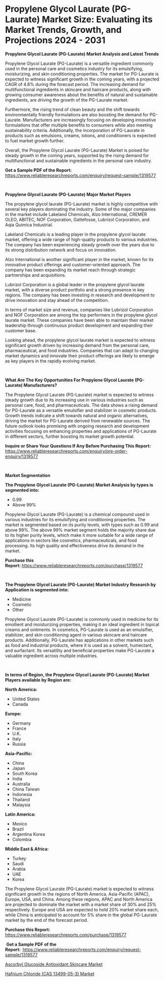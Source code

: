 <p><h1>Propylene Glycol Laurate (PG-Laurate) Market Size: Evaluating its Market Trends, Growth, and Projections 2024 - 2031</h1></p><p><strong>Propylene Glycol Laurate (PG-Laurate) Market Analysis and Latest Trends</strong></p>
<p><p>Propylene Glycol Laurate (PG-Laurate) is a versatile ingredient commonly used in the personal care and cosmetics industry for its emulsifying, moisturizing, and skin conditioning properties. The market for PG-Laurate is expected to witness significant growth in the coming years, with a projected CAGR of 4.8% during the forecast period. The increasing demand for multifunctional ingredients in skincare and haircare products, along with growing consumer awareness about the benefits of natural and sustainable ingredients, are driving the growth of the PG-Laurate market.</p><p>Furthermore, the rising trend of clean beauty and the shift towards environmentally friendly formulations are also boosting the demand for PG-Laurate. Manufacturers are increasingly focusing on developing innovative formulations that offer multiple benefits to consumers while also meeting sustainability criteria. Additionally, the incorporation of PG-Laurate in products such as emulsions, creams, lotions, and conditioners is expected to fuel market growth further.</p><p>Overall, the Propylene Glycol Laurate (PG-Laurate) Market is poised for steady growth in the coming years, supported by the rising demand for multifunctional and sustainable ingredients in the personal care industry.</p></p>
<p><strong>Get a Sample PDF of the Report:&nbsp;</strong> <a href="https://www.reliableresearchreports.com/enquiry/request-sample/1319577">https://www.reliableresearchreports.com/enquiry/request-sample/1319577</a></p>
<p>&nbsp;</p>
<p><strong>Propylene Glycol Laurate (PG-Laurate) Major Market Players</strong></p>
<p><p>The propylene glycol laurate (PG-Laurate) market is highly competitive with several key players dominating the industry. Some of the major companies in the market include Lakeland Chemicals, Alzo International, CREMER OLEO, ABITEC, NOF Corporation, Gattefosse, Lubrizol Corporation, and Aqia Quimica Industrial.</p><p>Lakeland Chemicals is a leading player in the propylene glycol laurate market, offering a wide range of high-quality products to various industries. The company has been experiencing steady growth over the years due to its strong distribution network and focus on innovation.</p><p>Alzo International is another significant player in the market, known for its innovative product offerings and customer-oriented approach. The company has been expanding its market reach through strategic partnerships and acquisitions.</p><p>Lubrizol Corporation is a global leader in the propylene glycol laurate market, with a diverse product portfolio and a strong presence in key regions. The company has been investing in research and development to drive innovation and stay ahead of the competition.</p><p>In terms of market size and revenue, companies like Lubrizol Corporation and NOF Corporation are among the top performers in the propylene glycol laurate market. These companies have been able to maintain their market leadership through continuous product development and expanding their customer base.</p><p>Looking ahead, the propylene glycol laurate market is expected to witness significant growth driven by increasing demand from the personal care, pharmaceutical, and food industries. Companies that can adapt to changing market dynamics and innovate their product offerings are likely to emerge as key players in the rapidly evolving market.</p></p>
<p>&nbsp;</p>
<p><strong>What Are The Key Opportunities For Propylene Glycol Laurate (PG-Laurate) Manufacturers?</strong></p>
<p><p>The Propylene Glycol Laurate (PG-Laurate) market is expected to witness steady growth due to its increasing use in various industries such as personal care, food, and pharmaceuticals. The data shows a rising demand for PG-Laurate as a versatile emulsifier and stabilizer in cosmetic products. Growth trends indicate a shift towards natural and organic alternatives, driving the market for PG-Laurate derived from renewable sources. The future outlook looks promising with ongoing research and development activities focusing on enhancing properties and applications of PG-Laurate in different sectors, further boosting its market growth potential.</p></p>
<p><strong>Inquire or Share Your Questions If Any Before Purchasing This Report:</strong> <a href="https://www.reliableresearchreports.com/enquiry/pre-order-enquiry/1319577">https://www.reliableresearchreports.com/enquiry/pre-order-enquiry/1319577</a></p>
<p>&nbsp;</p>
<p><strong>Market Segmentation</strong></p>
<p><strong>The Propylene Glycol Laurate (PG-Laurate) Market Analysis by types is segmented into:</strong></p>
<p><ul><li>0.99</li><li>Above 99%</li></ul></p>
<p><p>Propylene Glycol Laurate (PG-Laurate) is a chemical compound used in various industries for its emulsifying and conditioning properties. The market is segmented based on its purity levels, with types such as 0.99 and above 99%. The above 99% market segment holds the majority share due to its higher purity levels, which make it more suitable for a wide range of applications in sectors like cosmetics, pharmaceuticals, and food processing. Its high quality and effectiveness drive its demand in the market.</p></p>
<p><strong>Purchase this Report:&nbsp;</strong><a href="https://www.reliableresearchreports.com/purchase/1319577">https://www.reliableresearchreports.com/purchase/1319577</a></p>
<p>&nbsp;</p>
<p><strong>The Propylene Glycol Laurate (PG-Laurate) Market Industry Research by Application is segmented into:</strong></p>
<p><ul><li>Medicine</li><li>Cosmetic</li><li>Other</li></ul></p>
<p><p>Propylene Glycol Laurate (PG-Laurate) is commonly used in medicine for its emollient and moisturizing properties, making it an ideal ingredient in topical creams and ointments. In cosmetics, PG-Laurate is used as an emulsifier, stabilizer, and skin conditioning agent in various skincare and haircare products. Additionally, PG-Laurate has applications in other markets such as food and industrial products, where it is used as a solvent, humectant, and surfactant. Its versatility and beneficial properties make PG-Laurate a valuable ingredient across multiple industries.</p></p>
<p>&nbsp;</p>
<p><strong>In terms of Region, the Propylene Glycol Laurate (PG-Laurate) Market Players available by Region are:</strong></p>
<p>
    <p> <strong> North America: </strong>
        <ul>
            <li>United States</li>
            <li>Canada</li>
        </ul>
        </p> 
    <p> <strong> Europe: </strong>
        <ul>
            <li>Germany</li>
            <li>France</li>
            <li>U.K.</li>
            <li>Italy</li>
            <li>Russia</li>
        </ul>
        </p> 
    <p> <strong> Asia-Pacific: </strong>
        <ul>
            <li>China</li>
            <li>Japan</li>
            <li>South Korea</li>
            <li>India</li>
            <li>Australia</li>
            <li>China Taiwan</li>
            <li>Indonesia</li>
            <li>Thailand</li>
            <li>Malaysia</li>
        </ul>
        </p> 
    <p> <strong> Latin America: </strong>
        <ul>
            <li>Mexico</li>
            <li>Brazil</li>
            <li>Argentina Korea</li>
            <li>Colombia</li>
        </ul>
        </p> 
    <p> <strong> Middle East & Africa: </strong>
        <ul>
            <li>Turkey</li>
            <li>Saudi</li>
            <li>Arabia</li>
            <li>UAE</li>
            <li>Korea</li>
        </ul>
    </p>
    </p>
<p><p>The Propylene Glycol Laurate (PG-Laurate) market is expected to witness significant growth in the regions of North America, Asia-Pacific (APAC), Europe, USA, and China. Among these regions, APAC and North America are projected to dominate the market with a market share of 30% and 25% respectively. Europe and USA are expected to hold 20% market share each, while China is anticipated to account for 5% share in the global PG-Laurate market by the end of the forecast period.</p></p>
<p><strong>Purchase this Report: </strong><a href="https://www.reliableresearchreports.com/purchase/1319577">https://www.reliableresearchreports.com/purchase/1319577</a></p>
<p>&nbsp;<strong>Get a Sample PDF of the Report:&nbsp;&nbsp;</strong><a href="https://www.reliableresearchreports.com/enquiry/request-sample/1319577">https://www.reliableresearchreports.com/enquiry/request-sample/1319577</a></p>
<p><strong></strong></p>
<p><p><a href="https://thundering-castanet-c65.notion.site/Ascorbyl-Glucoside-Antioxidant-Skincare-Market-Size-Furnishes-Valuable-Information-Encompassing-Mark-e65db0b742a944f0938d7f035209d8c4">Ascorbyl Glucoside Antioxidant Skincare Market</a></p><p><a href="https://github.com/moyahfrancoestellec51j635wcx/Market-Research-Report-List-1/blob/main/hafnium-chloride-cas-13499-05-3-market.md">Hafnium Chloride (CAS 13499-05-3) Market</a></p></p>